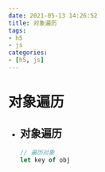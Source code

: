 ```yaml
---
date: 2021-05-13 14:26:52
title: 对象遍历
tags:
- h5
- js
categories:
- [h5, js]
---
```


# 对象遍历

- ## 对象遍历

  ```javascript
  // 遍历对象 
  let key of obj
  ```

  
